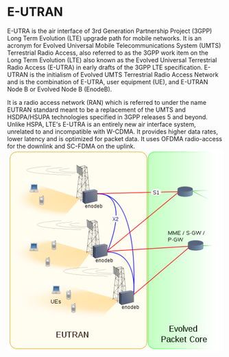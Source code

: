 # E-UTRAN


E-UTRA is the air interface of 3rd Generation Partnership Project (3GPP)
Long Term Evolution (LTE) upgrade path for mobile networks. It is an
acronym for Evolved Universal Mobile Telecommunications System (UMTS)
Terrestrial Radio Access, also referred to as the 3GPP work item on the
Long Term Evolution (LTE) also known as the Evolved Universal
Terrestrial Radio Access (E-UTRA) in early drafts of the 3GPP LTE
specification. E-UTRAN is the initialism of Evolved UMTS Terrestrial
Radio Access Network and is the combination of E-UTRA, user equipment
(UE), and E-UTRAN Node B or Evolved Node B (EnodeB).

It is a radio access network (RAN) which is referred to under the name
EUTRAN standard meant to be a replacement of the UMTS and HSDPA/HSUPA
technologies specified in 3GPP releases 5 and beyond. Unlike HSPA, LTE's
E-UTRA is an entirely new air interface system, unrelated to and
incompatible with W-CDMA. It provides higher data rates, lower latency
and is optimized for packet data. It uses OFDMA radio-access for the
downlink and SC-FDMA on the uplink.\
![](./images/15008132.png?width=480)

